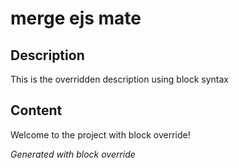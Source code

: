 # merge ejs mate

## Description

This is the overridden description using block syntax

## Content

Welcome to the project with block override!

_Generated with block override_
